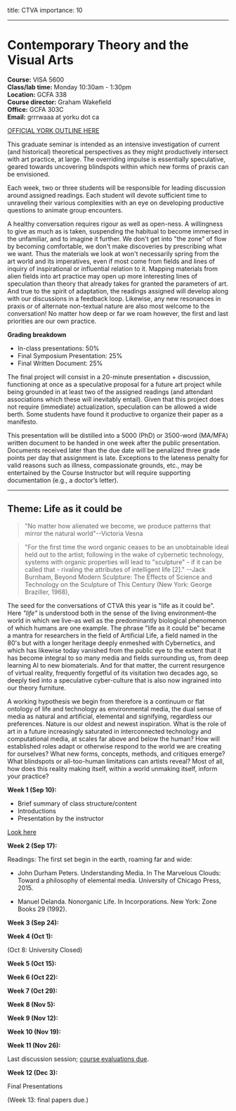 title: CTVA
importance: 10

----

# Contemporary Theory and the Visual Arts

**Course:** VISA 5600   
**Class/lab time:** Monday 10:30am - 1:30pm     
**Location:** GCFA 338     
**Course director:** Graham Wakefield     
**Office:** GCFA 303C       
**Email:** grrrwaaa at yorku dot ca  

[OFFICIAL YORK OUTLINE HERE](http://xenopraxis.net/readings/5600_13.pdf)
 
This graduate seminar is intended as an intensive investigation of current (and historical) theoretical perspectives as they might productively intersect with art practice, at large. The overriding impulse is essentially speculative, geared towards uncovering blindspots within which new forms of praxis can be envisioned. 

Each week, two or three students will be responsible for leading discussion around assigned readings.  Each student will devote sufficient time to unraveling their various complexities with an eye on developing productive questions to animate group encounters. 

A healthy conversation requires rigour as well as open-ness. A willingness to give as much as is taken, suspending the habitual to become immersed in the unfamiliar, and to imagine it further. We don't get into "the zone" of flow by becoming comfortable, we don't make discoveries by prescribing what we want. Thus the materials we look at won't necessarily spring from the art world and its imperatives, even if most come from fields and lines of inquiry of inspirational or influential relation to it. Mapping materials from alien fields into art practice may open up more interesting lines of speculation than theory that already takes for granted the parameters of art. And true to the spirit of adaptation, the readings assigned will develop along with our discussions in a feedback loop. Likewise, any new resonances in praxis or of alternate non-textual nature are also most welcome to the conversation! No matter how deep or far we roam however, the first and last priorities are our own practice. 

**Grading breakdown**

- In-class presentations: 50%
- Final Symposium Presentation: 25%
- Final Written Document: 25%

The final project will consist in a 20-minute presentation + discussion, functioning at once as a speculative proposal for a future art project while being grounded in at least two of the assigned readings (and attendant associations which these will inevitably entail). Given that this project does not require (immediate) actualization, speculation can be allowed a wide berth. Some students have found it productive to organize their paper as a manifesto.

This presentation will be distilled into a 5000 (PhD) or 3500-word (MA/MFA) written document to be handed in one week after the public presentation. Documents received later than the due date will be penalized three grade points per day that assignment is late. Exceptions to the lateness penalty for valid reasons such as illness, compassionate grounds, etc., may be entertained by the Course Instructor but will require supporting documentation (e.g., a doctor’s letter).

----------------------------

## Theme: Life as it could be

> "No matter how alienated we become, we produce patterns that mirror the natural world"--Victoria Vesna

> "For the first time the word organic ceases to be an unobtainable ideal held out to the artist; following in the wake of cybernetic technology, systems with organic properties will lead to "sculpture" - if it can be called that - rivaling the attributes of intelligent life [2]." --Jack Burnham, Beyond Modern Sculpture: The Effects of Science and Technology on the Sculpture of This Century (New York: George Braziller, 1968),


The seed for the conversations of CTVA this year is "life as it could be". Here *"life"* is understood both in the sense of the living environment–the world in which we live–as well as the predominantly biological phenomenon of which humans are one example. The phrase "life as it could be" became a mantra for researchers in the field of Artificial Life, a field named in the 80's but with a longer heritage deeply enmeshed with Cybernetics, and which has likewise today vanished from the public eye to the extent that it has become integral to so many media and fields surrounding us, from deep learning AI to new biomaterials. And for that matter, the current resurgence of virtual reality, frequently forgetful of its visitation two decades ago, so deeply tied into a speculative cyber-culture that is also now ingrained into our theory furniture. 

A working hypothesis we begin from therefore is a continuum or flat ontology of life and technology as environmental media, the dual sense of media as natural and artificial, elemental and signifying, regardless our preferences. Nature is our oldest and newest inspiration. What is the role of art in a future increasingly saturated in interconnected technology and computational media, at scales far above and below the human? How will established roles adapt or otherwise respond to the world we are creating for ourselves? What new forms, concepts, methods, and critiques emerge? What blindspots or all-too-human limitations can artists reveal? Most of all, how does this reality making itself, within a world unmaking itself, inform your practice?

**Week 1 (Sep 10):**

- Brief summary of class structure/content
- Introductions 
- Presentation by the instructor

[Look here](https://www.dropbox.com/sh/wtc4r7proo9dngi/AAD1CzKsCGRy4Y4Ib1ojwAwBa?dl=0)

**Week 2 (Sep 17):** 

Readings: The first set begin in the earth, roaming far and wide:

- John Durham Peters. Understanding Media. In The Marvelous Clouds: Toward a philosophy of elemental media. University of Chicago Press, 2015. 

- Manuel Delanda. Nonorganic Life. In Incorporations. New York: Zone Books 29 (1992). 

**Week 3 (Sep 24):** 


**Week 4 (Oct 1):** 

(Oct 8: University Closed)

**Week 5 (Oct 15):** 


**Week 6 (Oct 22):** 


**Week 7 (Oct 29):** 


**Week 8 (Nov 5):** 


**Week 9 (Nov 12):** 


**Week 10 (Nov 19):** 


**Week 11 (Nov 26):** 

Last discussion session; [course evaluations due](http://courseevaluations.yorku.ca).

**Week 12 (Dec 3):** 

Final Presentations

(Week 13: final papers due.)















